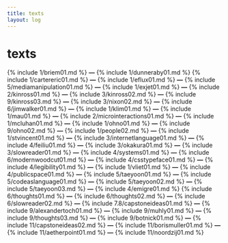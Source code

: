 ```yaml
---
title: texts
layout: log
---
```


# <span id="title">texts</span>

{% include 1/briem01.md %}
**—**
{% include 1/dunneraby01.md %}
{% include 1/cartereric01.md %}
**—**
{% include 1/eflux01.md %}
**—**
{% include 5/mediamanipulation01.md %}
**—**
{% include 1/exjet01.md %}
**—**
{% include 2/kinross01.md %}
**—**
{% include 3/kinross02.md %}
**—**
{% include 9/kinross03.md %}
**—**
{% include 3/nixon02.md %}
**—**
{% include 6/jimwalker01.md %}
**—**
{% include 1/klim01.md %}
**—**
{% include 1/mau01.md %}
**—**
{% include 2/microinteractions01.md %}
**—**
{% include 1/mcluhan01.md %}
**—**
{% include 1/ohno01.md %}
**—**
{% include 9/ohno02.md %}
**—**
{% include 1/people02.md %}
**—**
{% include 1/stvincent01.md %}
**—**
{% include 3/internetlanguage01.md %}
**—**
{% include 4/feiliu01.md %}
**—**
{% include 3/okakura01.md %}
**—**
{% include 3/slowreader01.md %}
**—**
{% include 4/systems01.md %}
**—**
{% include 6/modernwoodcut01.md %}
**—**
{% include 4/csstypeface01.md %}
**—**
{% include 4/legibility01.md %}
**—**
{% include 1/vliet01.md %}
**—**
{% include 4/publicspace01.md %}
**—**
{% include 5/taeyoon01.md %}
**—**
{% include 5/codeaslanguage01.md %}
**—**
{% include 5/taeyoon02.md %}
**—**
{% include 5/taeyoon03.md %}
**—**
{% include 4/emigre01.md %}
{% include 6/thoughts01.md %}
**—**
{% include 6/thoughts02.md %}
**—**
{% include 6/slowreader02.md %}
**—**
{% include 7.8/capstoneideas01.md %}
**—**
{% include 9/alexandertoch01.md %}
**—**
{% include 9/muhly01.md %}
**—**
{% include 9/thoughts03.md %}
**—**
{% include 9/botnick01.md %}
**—**
{% include 11/capstoneideas02.md %}
**—**
{% include 11/borismuller01.md %}
**—**
{% include 11/aetherpoint01.md %}
**—**
{% include 11/noordzij01.md %}
